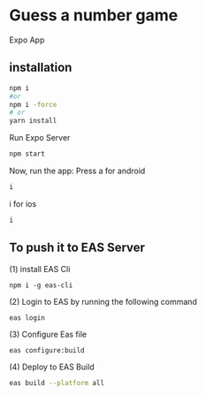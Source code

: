 
# Guess a number game
Expo App

## installation

```bash
npm i 
#or 
npm i -force
# or
yarn install
```
Run Expo Server
```bash
npm start
```
Now, run the app:
Press
a for android
```bash
i
```
i for ios
```bash
i
```



## To push it to EAS Server

(1) install EAS Cli
```
npm i -g eas-cli
```

(2) Login to EAS by running the following command

```
eas login
```

(3) Configure Eas file
```bash
eas configure:build

```
(4) Deploy to EAS Build
```bash
eas build --platform all
```
